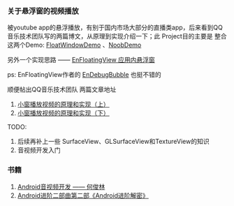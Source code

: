 ### 关于悬浮窗的视频播放

被youtube app的悬浮播放，有别于国内市场大部分的直播类app，后来看到QQ音乐技术团队写的两篇博文，从原理到实现介绍一下；此
Project目的主要是 整合这两个Demo: [FloatWindowDemo](https://github.com/FightingLarry/FloatWindowDemo) 、[NoobDemo](https://github.com/willisdai/NoobDemo)

另外一个实现思路 —— [EnFloatingView 应用内悬浮窗](https://github.com/leotyndale/EnFloatingView)

ps: EnFloatingView作者的 [EnDebugBubble](https://github.com/leotyndale/EnDebugBubble) 也挺不错的


顺便帖出QQ音乐技术团队 两篇文章地址

1. [小窗播放视频的原理和实现（上）](https://cloud.tencent.com/developer/article/1034235)
1. [小窗播放视频的原理和实现（下）](https://cloud.tencent.com/developer/article/1047885)


TODO:
1. 后续再补上一些 SurfaceView、GLSurfaceView和TextureView的知识
2. 音视频开发入门


### 书籍
1. [Android音视频开发 —— 何俊林](https://blog.csdn.net/hejjunlin/article/details/83304678)
2. [Android进阶二部曲第二部《Android进阶解密》](https://blog.csdn.net/itachi85/article/details/83107944)

